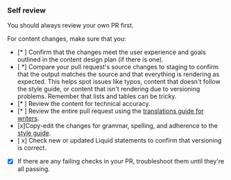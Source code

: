 ### Self review

You should always review your own PR first.

For content changes, make sure that you:

- [* ] Confirm that the changes meet the user experience and goals outlined in the content design plan (if there is one).
- [ *] Compare your pull request's source changes to staging to confirm that the output matches the source and that everything is rendering as expected. This helps spot issues like typos, content that doesn't follow the style guide, or content that isn't rendering due to versioning problems. Remember that lists and tables can be tricky.
- [* ] Review the content for technical accuracy.
- [* ] Review the entire pull request using the [translations guide for writers](./translations-for-writers.md).
- [x]Copy-edit the changes for grammar, spelling, and adherence to the [style guide](https://github.com/github/docs/blob/main/contributing/content-style-guide.md).
- [ x] Check new or updated Liquid statements to confirm that versioning is correct.
- [x] If there are any failing checks in your PR, troubleshoot them until they're all passing.
